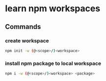 # learn npm workspaces

## Commands

### create workspace

```bash
npm init -w (@<scope>/)<workspace>
```

### install npm package to local workspace

```bash
npm i -w (@<scope>/)<workspace> <package>
```

